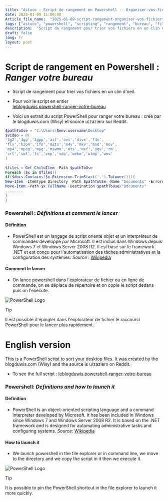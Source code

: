 ```yaml
---
title: "Astuce - Script de rangement en Powershell -- Organiser-vos-fichiers - 09 janvier - Janvier 2025 - Powershell"
date: 2025-01-09 11:00:00
Article_file_name:  "2025-01-09-script-rangement-organiser-vos-fichiers--sorting-script.md"
tags: ["astuce", "powershell", "scripting", "rangement", "bureau", "file-sorting", "jan", "jan-2025"]
description:  "Script de rangement pour trier vos fichiers en un clin d'oeil -- sorting script - January 9"
draft: false
lang: fr
layout: post
---
```


# Script de rangement en Powershell : *Ranger votre bureau*
- Script de rangement pour trier vos fichiers en un clin d'oeil.  

- Pour voir le script en entier   
[leblogduwis powershell-ranger-votre-bureau](https://www.leblogduwis.com/powershell-ranger-votre-bureau/)  

- Voici un extrait du script PowerShell pour ranger votre bureau : créé par le blogduwis.com (Wisy) et  source u/zazierx sur Reddit. 
```powershell
$pathToUse = "C:\Users\$env:username\Desktop"
$video = @(
'3g2','3gp','3gpp','asf','avi','divx','f4v',
'flv','h264','ifo','m2ts','m4v','mkv','mod','mov',
'mp4','mpeg','mpg','mswmm','mts','mxf','ogv','rm',
'srt','swf','ts','vep','vob','webm','wlmp','wmv'
)
......
$files = Get-ChildItem -Path $pathToUse
Foreach ($x in $files){
if($docs.Contains($x.Extension.TrimStart('.').ToLower())){
New-Item -ItemType Directory -Path $pathToUse -Name "Documents" -ErrorAction Ignore
Move-Item -Path $x.FullName -Destination $pathToUse/"Documents"
........
}
}
```

### Powershell  : *Définitions et comment le lancer* 
#### Définition
- PowerShell est un langage de script orienté objet et un interpréteur de commandes développé par Microsoft. Il est inclus dans Windows depuis Windows 7 et Windows Server 2008 R2. Il est basé sur le framework .NET et est conçu pour l'automatisation des tâches administratives et la configuration des systèmes. *Source* : [Wikipedia](https://fr.wikipedia.org/wiki/Windows_PowerShell)  


#### Comment le lancer 
- On lance powershell dans l'explorateur de fichier ou en ligne de commande, on se déplace de répertoire et on copie le script dedans puis on l'exécute.

![PowerShell Logo](https://upload.wikimedia.org/wikipedia/commons/2/2f/PowerShell_5.0_icon.png)

> [!TIP]
> Il est possible d'épingler dans l'explorateur de fichier le raccourci PowerShell pour le lancer plus rapidement.



# English version
This is a PowerShell script to sort your desktop files. It was created by the blogduwis.com (Wisy) and the source is u/zazierx on Reddit.


- To see the full script : 
[leblogduwis powershell-ranger-votre-bureau](https://www.leblogduwis.com/powershell-ranger-votre-bureau/)  


### Powershell: *Definitions and how to launch it*
#### Definition
- PowerShell is an object-oriented scripting language and a command interpreter developed by Microsoft. It has been included in Windows since Windows 7 and Windows Server 2008 R2. It is based on the .NET framework and is designed for automating administrative tasks and configuring systems. *Source*: [Wikipedia](https://en.wikipedia.org/wiki/Windows_PowerShell)

#### How to launch it
- We launch powershell in the file explorer or in command line, we move to the directory and we copy the script in it then we execute it.

![PowerShell Logo](https://upload.wikimedia.org/wikipedia/commons/2/2f/PowerShell_5.0_icon.png)

> [!TIP]
> It is possible to pin the PowerShell shortcut in the file explorer to launch it more quickly.